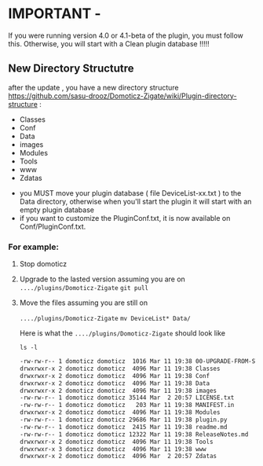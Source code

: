 # IMPORTANT - 

If you were running version 4.0 or 4.1-beta of the plugin, you must follow this.
Otherwise, you will start with a Clean plugin database !!!!!

## New Directory Structutre
after the update , you have a new directory structure 
https://github.com/sasu-drooz/Domoticz-Zigate/wiki/Plugin-directory-structure :

 - Classes     
 - Conf
 - Data
 - images
 - Modules
 - Tools
 - www
 - Zdatas

* you MUST move your plugin database ( file DeviceList-xx.txt ) to the Data directory, otherwise when you'll start the plugin it will start with an empty plugin database
* if you want to customize the PluginConf.txt, it is now available on Conf/PluginConf.txt. 

### For example:

1. Stop domoticz
1. Upgrade to the lasted version
   assuming you are on 
   `..../plugins/Domoticz-Zigate`
   `git pull`
   
1. Move the files
   assuming you are still on 
   
   `..../plugins/Domoticz-Zigate`
   `mv DeviceList* Data/`
   
   Here is what the `..../plugins/Domoticz-Zigate` should look like
   
   `ls -l`
   
   ```bash
   -rw-rw-r-- 1 domoticz domoticz  1016 Mar 11 19:38 00-UPGRADE-FROM-STABLE-4.0
   drwxrwxr-x 2 domoticz domoticz  4096 Mar 11 19:38 Classes
   drwxrwxr-x 2 domoticz domoticz  4096 Mar 11 19:38 Conf 
   drwxrwxr-x 2 domoticz domoticz  4096 Mar 11 19:38 Data
   drwxrwxr-x 2 domoticz domoticz  4096 Mar 11 19:38 images
   -rw-rw-r-- 1 domoticz domoticz 35144 Mar  2 20:57 LICENSE.txt
   -rw-rw-r-- 1 domoticz domoticz   203 Mar 11 19:38 MANIFEST.in
   drwxrwxr-x 2 domoticz domoticz  4096 Mar 11 19:38 Modules
   -rw-rw-r-- 1 domoticz domoticz 29686 Mar 11 19:38 plugin.py
   -rw-rw-r-- 1 domoticz domoticz  2415 Mar 11 19:38 readme.md
   -rw-rw-r-- 1 domoticz domoticz 12322 Mar 11 19:38 ReleaseNotes.md
   drwxrwxr-x 2 domoticz domoticz  4096 Mar 11 19:38 Tools
   drwxrwxr-x 3 domoticz domoticz  4096 Mar 11 19:38 www
   drwxrwxr-x 2 domoticz domoticz  4096 Mar  2 20:57 Zdatas
   ```

